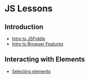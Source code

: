 # JS Lessons

## Introduction

- <a href="http://jsfiddle.net/yrskd3n6/" target="_blank">Intro to JSFiddle</a>
- <a href="http://jsfiddle.net/1gwdbztr/" target="_blank">Intro to Browser Features</a>

## Interacting with Elements

- <a href="http://jsfiddle.net/jty80x2m/" target="_blank">Selecting elements</a>
